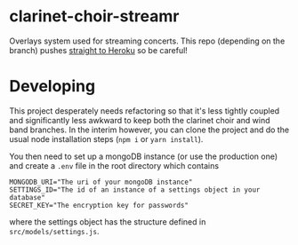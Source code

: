 # clarinet-choir-streamr

Overlays system used for streaming concerts.
This repo (depending on the branch) pushes [straight to Heroku](http://clarinet-choir-programme.herokuapp.com/) so be careful!

# Developing

This project desperately needs refactoring so that it's less tightly coupled and significantly less awkward to keep both the clarinet choir and wind band branches. In the interim however, you can clone the project and do the usual node installation steps (`npm i` or `yarn install`).

You then need to set up a mongoDB instance (or use the production one) and create a `.env` file in the root directory which contains

```shell
MONGODB_URI="The uri of your mongoDB instance"
SETTINGS_ID="The id of an instance of a settings object in your database"
SECRET_KEY="The encryption key for passwords"
```

where the settings object has the structure defined in `src/models/settings.js`.
